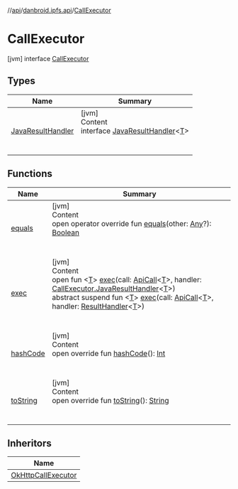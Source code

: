 //[api](../../index.md)/[danbroid.ipfs.api](../index.md)/[CallExecutor](index.md)



# CallExecutor  
 [jvm] interface [CallExecutor](index.md)   


## Types  
  
|  Name|  Summary| 
|---|---|
| [JavaResultHandler](-java-result-handler/index.md)| [jvm]  <br>Content  <br>interface [JavaResultHandler](-java-result-handler/index.md)<[T](-java-result-handler/index.md)>  <br><br><br>


## Functions  
  
|  Name|  Summary| 
|---|---|
| [equals](../../danbroid.ipfs.api.okhttp/-ok-http-call-executor/-companion/index.md#kotlin/Any/equals/#kotlin.Any?/PointingToDeclaration/)| [jvm]  <br>Content  <br>open operator override fun [equals](../../danbroid.ipfs.api.okhttp/-ok-http-call-executor/-companion/index.md#kotlin/Any/equals/#kotlin.Any?/PointingToDeclaration/)(other: [Any](https://kotlinlang.org/api/latest/jvm/stdlib/kotlin/-any/index.html)?): [Boolean](https://kotlinlang.org/api/latest/jvm/stdlib/kotlin/-boolean/index.html)  <br><br><br>
| [exec](exec.md)| [jvm]  <br>Content  <br>open fun <[T](exec.md)> [exec](exec.md)(call: [ApiCall](../-api-call/index.md)<[T](exec.md)>, handler: [CallExecutor.JavaResultHandler](-java-result-handler/index.md)<[T](exec.md)>)  <br>abstract suspend fun <[T](exec.md)> [exec](exec.md)(call: [ApiCall](../-api-call/index.md)<[T](exec.md)>, handler: [ResultHandler](../index.md#danbroid.ipfs.api/ResultHandler///PointingToDeclaration/)<[T](exec.md)>)  <br><br><br>
| [hashCode](../../danbroid.ipfs.api.okhttp/-ok-http-call-executor/-companion/index.md#kotlin/Any/hashCode/#/PointingToDeclaration/)| [jvm]  <br>Content  <br>open override fun [hashCode](../../danbroid.ipfs.api.okhttp/-ok-http-call-executor/-companion/index.md#kotlin/Any/hashCode/#/PointingToDeclaration/)(): [Int](https://kotlinlang.org/api/latest/jvm/stdlib/kotlin/-int/index.html)  <br><br><br>
| [toString](../../danbroid.ipfs.api.okhttp/-ok-http-call-executor/-companion/index.md#kotlin/Any/toString/#/PointingToDeclaration/)| [jvm]  <br>Content  <br>open override fun [toString](../../danbroid.ipfs.api.okhttp/-ok-http-call-executor/-companion/index.md#kotlin/Any/toString/#/PointingToDeclaration/)(): [String](https://kotlinlang.org/api/latest/jvm/stdlib/kotlin/-string/index.html)  <br><br><br>


## Inheritors  
  
|  Name| 
|---|
| [OkHttpCallExecutor](../../danbroid.ipfs.api.okhttp/-ok-http-call-executor/index.md)

